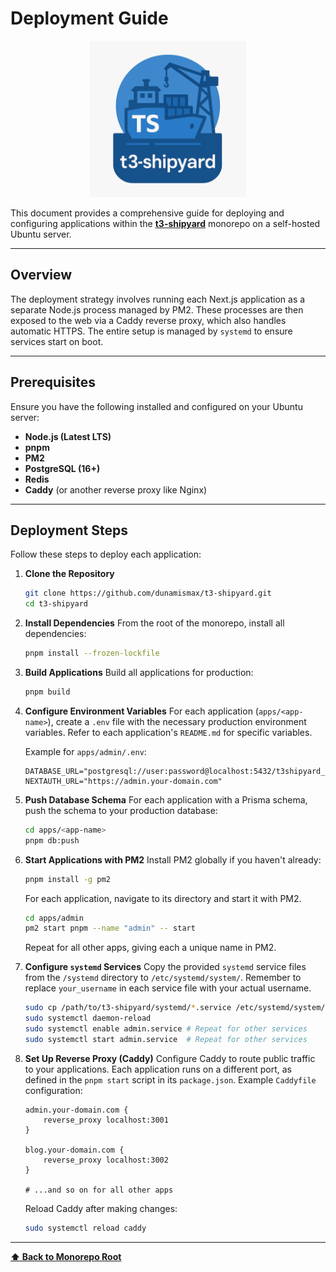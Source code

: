 # Deployment Guide

<p align="center">
  <img src="../t3-shipyard-image.png" alt="t3-shipyard logo" width="250"/>
</p>

This document provides a comprehensive guide for deploying and configuring applications within the **[t3-shipyard](https://github.com/dunamismax/t3-shipyard)** monorepo on a self-hosted Ubuntu server.

---

## Overview

The deployment strategy involves running each Next.js application as a separate Node.js process managed by PM2. These processes are then exposed to the web via a Caddy reverse proxy, which also handles automatic HTTPS. The entire setup is managed by `systemd` to ensure services start on boot.

---

## Prerequisites

Ensure you have the following installed and configured on your Ubuntu server:

-   **Node.js (Latest LTS)**
-   **pnpm**
-   **PM2**
-   **PostgreSQL (16+)**
-   **Redis**
-   **Caddy** (or another reverse proxy like Nginx)

---

## Deployment Steps

Follow these steps to deploy each application:

1.  **Clone the Repository**
    ```bash
    git clone https://github.com/dunamismax/t3-shipyard.git
    cd t3-shipyard
    ```

2.  **Install Dependencies**
    From the root of the monorepo, install all dependencies:
    ```bash
    pnpm install --frozen-lockfile
    ```

3.  **Build Applications**
    Build all applications for production:
    ```bash
    pnpm build
    ```

4.  **Configure Environment Variables**
    For each application (`apps/<app-name>`), create a `.env` file with the necessary production environment variables. Refer to each application's `README.md` for specific variables.

    Example for `apps/admin/.env`:
    ```
    DATABASE_URL="postgresql://user:password@localhost:5432/t3shipyard_admin"
    NEXTAUTH_URL="https://admin.your-domain.com"
    ```

5.  **Push Database Schema**
    For each application with a Prisma schema, push the schema to your production database:
    ```bash
    cd apps/<app-name>
    pnpm db:push
    ```

6.  **Start Applications with PM2**
    Install PM2 globally if you haven't already:
    ```bash
    pnpm install -g pm2
    ```
    For each application, navigate to its directory and start it with PM2.
    ```bash
    cd apps/admin
    pm2 start pnpm --name "admin" -- start
    ```
    Repeat for all other apps, giving each a unique name in PM2.

7.  **Configure `systemd` Services**
    Copy the provided `systemd` service files from the `/systemd` directory to `/etc/systemd/system/`. Remember to replace `your_username` in each service file with your actual username.
    ```bash
    sudo cp /path/to/t3-shipyard/systemd/*.service /etc/systemd/system/
    sudo systemctl daemon-reload
    sudo systemctl enable admin.service # Repeat for other services
    sudo systemctl start admin.service  # Repeat for other services
    ```

8.  **Set Up Reverse Proxy (Caddy)**
    Configure Caddy to route public traffic to your applications. Each application runs on a different port, as defined in the `pnpm start` script in its `package.json`.
    Example `Caddyfile` configuration:
    ```caddy
    admin.your-domain.com {
        reverse_proxy localhost:3001
    }

    blog.your-domain.com {
        reverse_proxy localhost:3002
    }

    # ...and so on for all other apps
    ```
    Reload Caddy after making changes:
    ```bash
    sudo systemctl reload caddy
    ```

---

**[⬆️ Back to Monorepo Root](https://github.com/dunamismax/t3-shipyard?tab=readme-ov-file)**